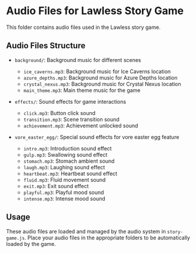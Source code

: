 # Audio Files for Lawless Story Game

This folder contains audio files used in the Lawless story game.

## Audio Files Structure

- `background/`: Background music for different scenes
  - `ice_caverns.mp3`: Background music for Ice Caverns location
  - `azure_depths.mp3`: Background music for Azure Depths location
  - `crystal_nexus.mp3`: Background music for Crystal Nexus location
  - `main_theme.mp3`: Main theme music for the game

- `effects/`: Sound effects for game interactions
  - `click.mp3`: Button click sound
  - `transition.mp3`: Scene transition sound
  - `achievement.mp3`: Achievement unlocked sound

- `vore_easter_egg/`: Special sound effects for vore easter egg feature
  - `intro.mp3`: Introduction sound effect
  - `gulp.mp3`: Swallowing sound effect
  - `stomach.mp3`: Stomach ambient sound
  - `laugh.mp3`: Laughing sound effect
  - `heartbeat.mp3`: Heartbeat sound effect
  - `fluid.mp3`: Fluid movement sound
  - `exit.mp3`: Exit sound effect
  - `playful.mp3`: Playful mood sound
  - `intense.mp3`: Intense mood sound

## Usage

These audio files are loaded and managed by the audio system in `story-game.js`.
Place your audio files in the appropriate folders to be automatically loaded by the game.